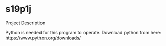 # s19p1j
Project Description

Python is needed for this program to operate. Download python from here: https://www.python.org/downloads/
